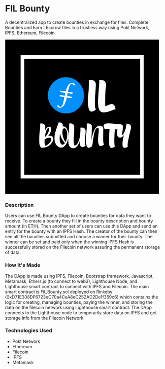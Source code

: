 # FIL Bounty
A decentralized app to create bounties in exchange for files. Complete Bounties and Earn ! Escrow files in a trustless way using Pokt Network, IPFS, Ethereum, Filecoin

![alt text](https://github.com/nandit123/fil-bounties/blob/master/FIL_Bounties.png?raw=true)

### Description
Users can use FIL Bounty DApp to create bounties for data they want to receive. To create a bounty they fill in the bounty description and bounty amount (in ETH). Then another set of users can use this DApp and send an entry for the bounty with an IPFS Hash. 
The creator of the bounty can then see all the bounties submitted and choose a winner for their bounty. The winner can be set and paid only when the winning IPFS Hash is successfully stored on the Filecoin network assuring the permanent storage of data.

### How It's Made
The DApp is made using IPFS, Filecoin, Bootstrap framework, Javascript, Metamask, Ethers.js (to connect to web3), Lighthouse Node, and Lighthouse smart contract to connect with IPFS and Filecoin. 
The main smart contract is Fil_Bounty.sol deployed on Rinkeby (0xD71E308DF6723eC70a4CeA8eC252AD2De1f359c6) which contains the logic for creating, managing bounties, paying the winner, and storing the data on the filecoin network using Lighthouse smart contract. 
The DApp connects to the Lighthouse node to temporarily store data on IPFS and get storage info from the Filecoin Network.

### Technologies Used
- Pokt Network
- Ethereum
- Filecoin
- IPFS
- Metamask
